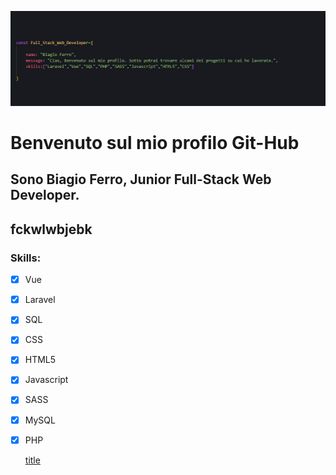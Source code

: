 

![title](images/idk.png)

# Benvenuto sul mio profilo Git-Hub
## Sono Biagio Ferro, Junior Full-Stack Web Developer.
## fckwlwbjebk



### Skills:

- [x] Vue
- [x] Laravel
- [x] SQL
- [x] CSS
- [x] HTML5
- [x] Javascript
- [x] SASS
- [x] MySQL
- [x] PHP

	[title](https://www.example.com)
